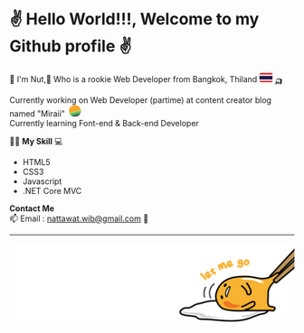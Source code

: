 # ✌️ Hello World!!!,  Welcome to my Github profile ✌️

📣 I'm Nut,🌱 Who is a rookie Web Developer from Bangkok, Thiland 
![thai flag 23](https://github.com/nattawat-wib/nattawat-wib/blob/master/Thai%20FLAG%2023.png) 🛺 <br>

Currently working on Web Developer (partime) at content creator blog named "Miraii"
![mi logo](https://github.com/nattawat-wib/nattawat-wib/blob/master/mI%20logo.png)<br>
Currently learning Font-end & Back-end Developer
 
 👨‍💻 **My Skill** 💻 <br>
- HTML5
- CSS3
- Javascript
- .NET Core MVC


**Contact Me** <br>
📫 Email : nattawat.wib@gmail.com 📧

---
![MiraiiLogo.png](https://github.com/nattawat-wib/nattawat-wib/blob/master/Gudetama.png)

<!--
**nattawat-wib/nattawat-wib** is a ✨ _special_ ✨ repository because its `README.md` (this file) appears on your GitHub profile.

Here are some ideas to get you started:

- 🔭 I’m currently working on ...
- 🌱 I’m currently learning ...
- 👯 I’m looking to collaborate on ...
- 🤔 I’m looking for help with ...
- 💬 Ask me about ...
- 📫 How to reach me: ...
- 😄 Pronouns: ...
- ⚡ Fun fact: ...
-->
